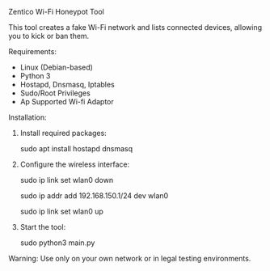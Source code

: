 Zentico Wi-Fi Honeypot Tool

This tool creates a fake Wi-Fi network and lists connected devices, allowing you to kick or ban them.

Requirements:
- Linux (Debian-based)
- Python 3
- Hostapd, Dnsmasq, Iptables
- Sudo/Root Privileges
- Ap Supported Wi-fi Adaptor 

Installation:
1. Install required packages:

   sudo apt install hostapd dnsmasq

3. Configure the wireless interface:

   sudo ip link set wlan0 down

   sudo ip addr add 192.168.150.1/24 dev wlan0

   sudo ip link set wlan0 up

5. Start the tool:

   sudo python3 main.py

Warning: Use only on your own network or in legal testing environments.

